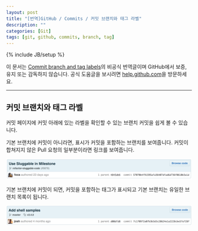 ```yaml
---
layout: post
title: "[번역]GitHub / Commits / 커밋 브랜치와 태그 라벨"
description: ""
categories: [Git]
tags: [git, github, commits, branch, tag]
---
```

{% include JB/setup %}

이 문서는 [Commit branch and tag labels](https://help.github.com/articles/commit-branch-and-tag-labels)의 비공식 번역글이며 GitHub에서 보증, 유지 또는 감독하지 않습니다. 공식 도움글을 보시려면 [help.github.com](https://help.github.com)을 방문하세요.

---

## 커밋 브랜치와 태그 라벨

커밋 페이지에 커밋 아래에 있는 라벨을 확인할 수 있는 브랜치 커밋을 쉽게 볼 수 있습니다.

기본 브랜치에 커밋이 아니라면, 표시가 커밋을 포함하는 브랜치를 보여줍니다. 커밋이 합쳐지지 않은 Pull 요청의 일부분이라면 링크를 보여줍니다.

![Commit branch label](/../../../../image/2014/Commit-branch-label.png)

기본 브랜치에 커밋이 되면, 커밋을 포함하는 태그가 표시되고 기본 브랜치는 유일한 브랜치 목록이 됩니다.

![Commit-master-label](/../../../../image/2014/Commit-master-label.png)